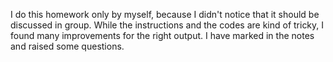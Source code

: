 I do this homework only by myself, because I didn't notice that it should be discussed in group.
While the instructions and the codes are kind of tricky, I found many improvements for the right output.
I have marked in the notes and raised some questions.
